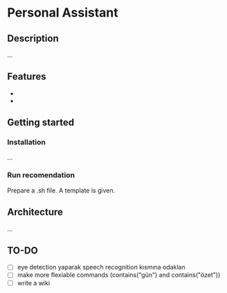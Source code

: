 # Personal Assistant
## Description
...

## Features
- 
- 

## Getting started
### Installation
...

### Run recomendation
Prepare a .sh file. A template is given.

## Architecture
...

## TO-DO
- [ ] eye detection yaparak speech recognition kısmına odaklan
- [ ] make more flexiable commands (contains("gün") and contains("özet"))
- [ ] write a wiki
